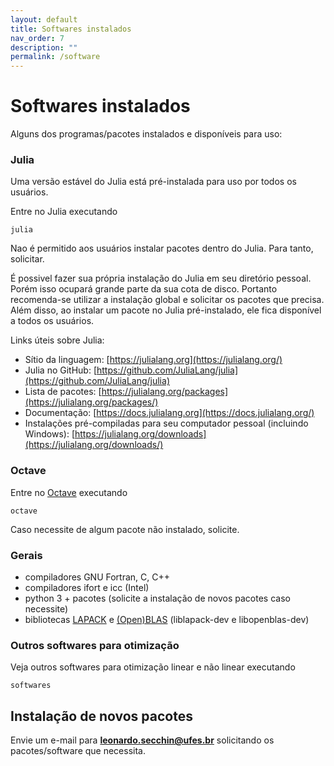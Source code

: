```yaml
---
layout: default
title: Softwares instalados
nav_order: 7
description: ""
permalink: /software
---
```


# Softwares instalados

Alguns dos programas/pacotes instalados e disponíveis para uso:

### Julia

Uma versão estável do Julia está pré-instalada para uso por todos os usuários.

Entre no Julia executando
~~~
julia
~~~

Nao é permitido aos usuários instalar pacotes dentro do Julia. Para tanto, solicitar.

É possivel fazer sua própria instalação do Julia em seu diretório pessoal. Porém isso ocupará grande parte da sua cota de disco. Portanto recomenda-se utilizar a instalação global e solicitar os pacotes que precisa. Além disso, ao instalar um pacote no Julia pré-instalado, ele fica disponível a todos os usuários.

Links úteis sobre Julia:
- Sítio da linguagem: [https://julialang.org](https://julialang.org/)
- Julia no GitHub: [https://github.com/JuliaLang/julia](https://github.com/JuliaLang/julia)
- Lista de pacotes: [https://julialang.org/packages](https://julialang.org/packages/)
- Documentação: [https://docs.julialang.org](https://docs.julialang.org/)
- Instalações pré-compiladas para seu computador pessoal (incluindo Windows): [https://julialang.org/downloads](https://julialang.org/downloads/)

### Octave

Entre no [Octave](https://www.gnu.org/software/octave) executando
~~~
octave
~~~

Caso necessite de algum pacote não instalado, solicite.

### Gerais

- compiladores GNU Fortran, C, C++
- compiladores ifort e icc (Intel)
- python 3 + pacotes (solicite a instalação de novos pacotes caso necessite)
- bibliotecas [LAPACK](http://www.netlib.org/lapack/) e [(Open)BLAS](https://www.openblas.net/) (liblapack-dev e libopenblas-dev)

### Outros softwares para otimização

Veja outros softwares para otimização linear e não linear executando
~~~
softwares
~~~

## Instalação de novos pacotes

Envie um e-mail para **leonardo.secchin@ufes.br** solicitando os pacotes/software que necessita.
